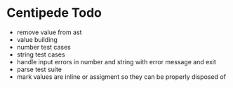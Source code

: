 # Centipede Todo
* remove value from ast
* value building
* number test cases
* string test cases
* handle input errors in number and string with error message and exit
* parse test suite
* mark values are inline or assigment so they can be properly disposed of